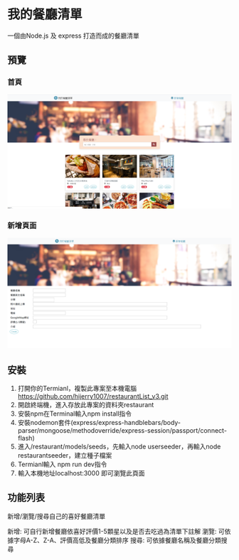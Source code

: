 # 我的餐廳清單

一個由Node.js 及 express 打造而成的餐廳清單

## 預覽

### 首頁

![image](https://github.com/hijerry1007/restaurantList_v2/blob/master/photo/homepage.png)

### 新增頁面

![image](https://github.com/hijerry1007/restaurantList_v2/blob/master/photo/addpage.png)


## 安裝

1. 打開你的Termianl，複製此專案至本機電腦 https://github.com/hijerry1007/restaurantList_v3.git
2. 開啟終端機，進入存放此專案的資料夾restaurant
3. 安裝npm在Terminal輸入npm install指令
4. 安裝nodemon套件(express/express-handblebars/body-parser/mongoose/methodoverride/express-session/passport/connect-flash) 
5. 進入/restaurant/models/seeds，先輸入node userseeder，再輸入node restaurantseeder，建立種子檔案
6. Termianl輸入 npm run dev指令
7. 輸入本機地址localhost:3000 即可瀏覽此頁面

## 功能列表

新增/瀏覽/搜尋自己的喜好餐廳清單

新增: 可自行新增餐廳依喜好評價1-5顆星以及是否去吃過為清單下註解
瀏覽: 可依據字母A-Z、Z-A、評價高低及餐廳分類排序
搜尋: 可依據餐廳名稱及餐廳分類搜尋
